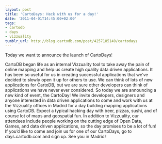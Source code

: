 ```yaml
---
layout: post
title: 'CartoDays: Hack with us for a day!'
date: '2011-04-01T14:45:00+02:00'
tags:
- cartodb
- days
- vizzuality
tumblr_url: http://blog.cartodb.com/post/4257185140/cartodays
---
```

Today we want to announce the launch of CartoDays!

CartoDB began life as an internal Vizzuality tool to take away the pain of online mapping and help us create high quality data driven applications. It has been so useful for us in creating successful applications that we’ve decided to slowly open it up for others to use.   We can think of lots of new applications for CartoDB, but we are sure other developers can think of applications we have never ever considered.
So today we are announcing a new kind of event, the CartoDay!  We invite developers, designers and anyone interested in data driven applications to come and work with us at the Vizzuality offices in Madrid for a day building mapping applications using CartoDB.
Expect a typical hacking day with beer, pizzas, sushi, and of course lot of maps and geospatial fun.   In addition to Vizzuality, our attendees include people working on the cutting edge of Open Data, Games, and data driven applications, so the day promises to be a lot of fun!
If you’d like to come and join us for one of our CartoDays, go to days.cartodb.com and sign up.  See you in Madrid!
